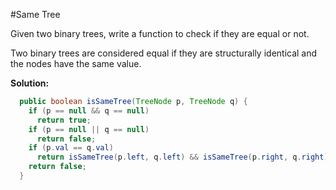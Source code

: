 #Same Tree

Given two binary trees, write a function to check if they are equal or not.

Two binary trees are considered equal if they are structurally identical and the nodes have the same value.

**Solution:**

```java
  public boolean isSameTree(TreeNode p, TreeNode q) {
    if (p == null && q == null)
      return true;
    if (p == null || q == null)
      return false;
    if (p.val == q.val)
      return isSameTree(p.left, q.left) && isSameTree(p.right, q.right);
    return false;
  }
```
